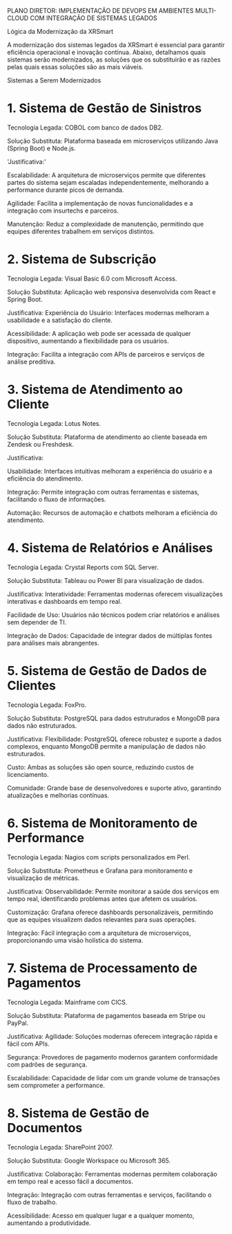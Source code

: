 PLANO DIRETOR: IMPLEMENTAÇÃO DE DEVOPS EM AMBIENTES MULTI-CLOUD COM INTEGRAÇÃO DE SISTEMAS LEGADOS

Lógica da Modernização da XRSmart

A modernização dos sistemas legados da XRSmart é essencial para garantir eficiência operacional e inovação contínua. Abaixo, detalhamos quais sistemas serão modernizados, as soluções que os substituirão e as razões pelas quais essas soluções são as mais viáveis.

Sistemas a Serem Modernizados

# 1. Sistema de Gestão de Sinistros
Tecnologia Legada: COBOL com banco de dados DB2.

Solução Substituta: Plataforma baseada em microserviços utilizando Java (Spring Boot) e Node.js.

'Justificativa:'

Escalabilidade: A arquitetura de microserviços permite que diferentes partes do sistema sejam escaladas independentemente, melhorando a performance durante picos de demanda.

Agilidade: Facilita a implementação de novas funcionalidades e a integração com insurtechs e parceiros.

Manutenção: Reduz a complexidade de manutenção, permitindo que equipes diferentes trabalhem em serviços distintos.

# 2. Sistema de Subscrição
Tecnologia Legada: Visual Basic 6.0 com Microsoft Access.

Solução Substituta: Aplicação web responsiva desenvolvida com React e Spring Boot.

Justificativa:
Experiência do Usuário: Interfaces modernas melhoram a usabilidade e a satisfação do cliente.

Acessibilidade: A aplicação web pode ser acessada de qualquer dispositivo, aumentando a flexibilidade para os usuários.

Integração: Facilita a integração com APIs de parceiros e serviços de análise preditiva.

# 3. Sistema de Atendimento ao Cliente
Tecnologia Legada: Lotus Notes.

Solução Substituta: Plataforma de atendimento ao cliente baseada em Zendesk ou Freshdesk.

Justificativa:

Usabilidade: Interfaces intuitivas melhoram a experiência do usuário e a eficiência do atendimento.

Integração: Permite integração com outras ferramentas e sistemas, facilitando o fluxo de informações.

Automação: Recursos de automação e chatbots melhoram a eficiência do atendimento.

# 4. Sistema de Relatórios e Análises
Tecnologia Legada: Crystal Reports com SQL Server.

Solução Substituta: Tableau ou Power BI para visualização de dados.

Justificativa:
Interatividade: Ferramentas modernas oferecem visualizações interativas e dashboards em tempo real.

Facilidade de Uso: Usuários não técnicos podem criar relatórios e análises sem depender de TI.

Integração de Dados: Capacidade de integrar dados de múltiplas fontes para análises mais abrangentes.

# 5. Sistema de Gestão de Dados de Clientes
Tecnologia Legada: FoxPro.

Solução Substituta: PostgreSQL para dados estruturados e MongoDB para dados não estruturados.

Justificativa:
Flexibilidade: PostgreSQL oferece robustez e suporte a dados complexos, enquanto MongoDB permite a manipulação de dados não estruturados.

Custo: Ambas as soluções são open source, reduzindo custos de licenciamento.

Comunidade: Grande base de desenvolvedores e suporte ativo, garantindo atualizações e melhorias contínuas.

# 6. Sistema de Monitoramento de Performance
Tecnologia Legada: Nagios com scripts personalizados em Perl.

Solução Substituta: Prometheus e Grafana para monitoramento e visualização de métricas.

Justificativa:
Observabilidade: Permite monitorar a saúde dos serviços em tempo real, identificando problemas antes que afetem os usuários.

Customização: Grafana oferece dashboards personalizáveis, permitindo que as equipes visualizem dados relevantes para suas operações.

Integração: Fácil integração com a arquitetura de microserviços, proporcionando uma visão holística do sistema.

# 7. Sistema de Processamento de Pagamentos
Tecnologia Legada: Mainframe com CICS.

Solução Substituta: Plataforma de pagamentos baseada em Stripe ou PayPal.

Justificativa:
Agilidade: Soluções modernas oferecem integração rápida e fácil com APIs.

Segurança: Provedores de pagamento modernos garantem conformidade com padrões de segurança.

Escalabilidade: Capacidade de lidar com um grande volume de transações sem comprometer a performance.

# 8. Sistema de Gestão de Documentos
Tecnologia Legada: SharePoint 2007.

Solução Substituta: Google Workspace ou Microsoft 365.

Justificativa:
Colaboração: Ferramentas modernas permitem colaboração em tempo real e acesso fácil a documentos.

Integração: Integração com outras ferramentas e serviços, facilitando o fluxo de trabalho.

Acessibilidade: Acesso em qualquer lugar e a qualquer momento, aumentando a produtividade.
